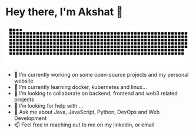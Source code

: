 # Hey there, I'm Akshat 👋 

<img src="/images/grid-snake.svg" alt="commit grid snake">

- 🔭 I’m currently working on some open-source projects and my personal website
- 🌱 I’m currently learning docker, kubernetes and linux...
- 👯 I’m looking to collaborate on backend, frontend and web3 related projects 
- 🤔 I’m looking for help with ...
- 💬 Ask me about Java, JavaScript, Python, DevOps and Web Development
- 📫 Feel free in reaching out to me on my linkedin, or email

